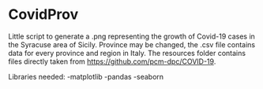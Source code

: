# CovidProv

Little script to generate a .png representing the growth of Covid-19 cases in the Syracuse area of Sicily.
Province may be changed, the .csv file contains data for every province and region in Italy.
The resources folder contains files directly taken from https://github.com/pcm-dpc/COVID-19.

Libraries needed:
-matplotlib
-pandas
-seaborn

